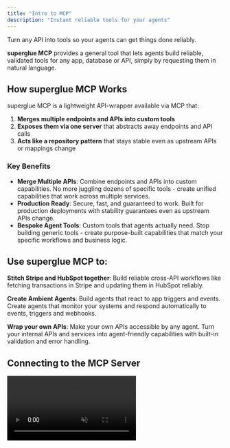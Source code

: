 ```yaml
---
title: "Intro to MCP"
description: "Instant reliable tools for your agents"
---
```


Turn any API into tools so your agents can get things done reliably.

**superglue MCP** provides a general tool that lets agents build reliable, validated tools for any app, database or API, simply by requesting them in natural language.

## How superglue MCP Works

superglue MCP is a lightweight API-wrapper available via MCP that:

1. **Merges multiple endpoints and APIs into custom tools** 
2. **Exposes them via one server** that abstracts away endpoints and API calls
3. **Acts like a repository pattern** that stays stable even as upstream APIs or mappings change

### Key Benefits

- **Merge Multiple APIs**: Combine endpoints and APIs into custom capabilities. No more juggling dozens of specific tools - create unified capabilities that work across multiple services.
- **Production Ready**: Secure, fast, and guaranteed to work. Built for production deployments with stability guarantees even as upstream APIs change.
- **Bespoke Agent Tools**: Custom tools that agents actually need. Stop building generic tools - create purpose-built capabilities that match your specific workflows and business logic.

## Use superglue MCP to:

**Stitch Stripe and HubSpot together**: Build reliable cross-API workflows like fetching transactions in Stripe and updating them in HubSpot reliably.

**Create Ambient Agents**: Build agents that react to app triggers and events. Create agents that monitor your systems and respond automatically to events, triggers and webhooks.

**Wrap your own APIs**: Make your own APIs accessible by any agent. Turn your internal APIs and services into agent-friendly capabilities with built-in validation and error handling.

## Connecting to the MCP Server

<video autoPlay muted loop playsInline className="w-full aspect-video" src="https://superglue.cloud/files/mcp.mp4" />

The superglue MCP server is available at the `/mcp` endpoint of your superglue instance.

- **Hosted Endpoint**: `https://mcp.superglue.ai/`
- **Self-Hosted Endpoint**: `http://<your-superglue-host>:<port>/mcp` (e.g., `http://localhost:3000/mcp`)

```Connection String for Cursor / Windsurf / Claude Code (requires mcp-remote)
{
	"mcpServers": {
	  "superglue": {
			"command": "npx",
			"args": [
				"mcp-remote",
				"https://mcp.superglue.ai",
				"--header",
				"Authorization:${AUTH_HEADER}"
			],
			"env": {
				"AUTH_HEADER": "Bearer YOUR_SUPERGLUE_API_KEY"
			}	
	    }
	}
}
```

The reason this request is structured in an odd way (AUTH_HEADER instead of AUTH_TOKEN) is because Cursor does not allow spaces within the args array, but does so for env vars. This might become obsolete in future versions.

## Using superglueMCP Tools

Switch to the agent mode of your LLM interface and prompt to build or execute a superglue tool. All superglue tools are exposed through MCP. For the video example to work, you need to share your HubSpot API key when running the tool.

<video autoPlay muted loop playsInline className="w-full aspect-video" src="https://superglue.cloud/files/mcp-short.mp4" />

### Authentication

All requests to the MCP server must be authenticated. superglue's MCP integration uses a key-based authentication system just like the GQL endpoint, see [quickstart](/quickstart).

### Session Management

MCP interactions are session-based. A session allows the server to maintain context across multiple requests from the same client.

- **Establishing a Session**:
  - To start a new session, the client sends an MCP `initialize` request to the `/mcp` endpoint (typically via a POST request).
  - The server responds with a `sessionId` (e.g., in a header or the response body, though MCP standard usually involves the server generating it and the client then using it). The superglue implementation generates a UUID for the session.
- **Maintaining a Session**:
  - For subsequent requests within the same session, the client must include the `mcp-session-id` header with the value of the `sessionId` received during initialization.
  - `POST /mcp`: Used for most MCP requests like `listTools` and `callTool`.
  - `GET /mcp` & `DELETE /mcp`: The `handleMcpSessionRequest` in `mcp-server.ts` suggests these might be used for session-specific operations, requiring the `mcp-session-id` header. For example, to check session status or explicitly close a session if implemented.

<Tip>
  You can find an overview of all superglue MCP tools [here](/docs/mcp/mcp-tools).
</Tip>